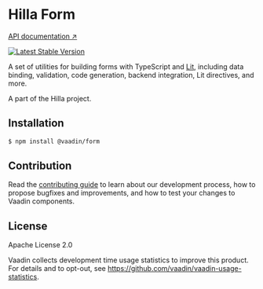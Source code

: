 # Hilla Form

[API documentation ↗](https://vaadin.com/docs/latest/fusion/forms/appendix-client-side-form-binding-reference)

[![Latest Stable Version](https://img.shields.io/npm/v/@vaadin/form.svg)](https://www.npmjs.com/package/@vaadin/form)

A set of utilities for building forms with TypeScript and [Lit](https://lit.dev/), including data binding, validation, code generation, backend integration, Lit directives, and more.

A part of the Hilla project.

## Installation

```bash
$ npm install @vaadin/form
```

## Contribution

Read the [contributing guide](https://vaadin.com/docs/latest/contributing-docs/overview) to learn about our development process, how to propose bugfixes and improvements, and how to test your changes to Vaadin components.

## License

Apache License 2.0

Vaadin collects development time usage statistics to improve this product.
For details and to opt-out, see https://github.com/vaadin/vaadin-usage-statistics.
